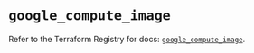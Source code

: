 # `google_compute_image`

Refer to the Terraform Registry for docs: [`google_compute_image`](https://registry.terraform.io/providers/hashicorp/google/6.49.0/docs/resources/compute_image).
